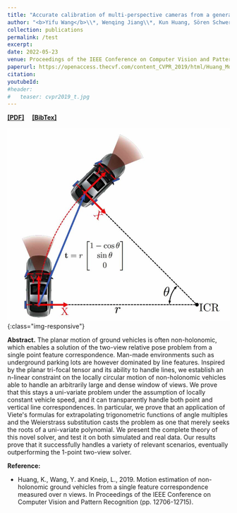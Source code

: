 ```yaml
---
title: "Accurate calibration of multi-perspective cameras from a generalization of the hand-eye constraint"
author: "<b>Yifu Wang</b>\\*, Wenqing Jiang\\*, Kun Huang, Sören Schwertfeger, Laurent Kneip."
collection: publications
permalink: /test
excerpt: 
date: 2022-05-23
venue: Proceedings of the IEEE Conference on Computer Vision and Pattern Recognition
paperurl: https://openaccess.thecvf.com/content_CVPR_2019/html/Huang_Motion_Estimation_of_Non-Holonomic_Ground_Vehicles_From_a_Single_Feature_CVPR_2019_paper.html
citation: 
youtubeId: 
#header:
#   teaser: cvpr2019_t.jpg
---
```


<a href="https://1fwang.github.io/files/cvpr2019.pdf" target="_blank"><b>[PDF]</b></a>&emsp;
<a href="https://1fwang.github.io/files/huang2019motion.txt" target="_blank"><b>[BibTex]</b></a>

![firenet_banner](/images/cvpr2019.jpg){:class="img-responsive"}

<b>Abstract.</b> 
The planar motion of ground vehicles is often non-holonomic, which enables a solution of the two-view relative pose problem from a single point feature correspondence. Man-made environments such as underground parking lots are however dominated by line features. Inspired by the planar tri-focal tensor and its ability to handle lines, we establish an n-linear constraint on the locally circular motion of non-holonomic vehicles able to handle an arbitrarily large and dense window of views. We prove that this stays a uni-variate problem under the assumption of locally constant vehicle speed, and it can transparently handle both point and vertical line correspondences. In particular, we prove that an application of Viete's formulas for extrapolating trigonometric functions of angle multiples and the Weierstrass substitution casts the problem as one that merely seeks the roots of a uni-variate polynomial. We present the complete theory of this novel solver, and test it on both simulated and real data. Our results prove that it successfully handles a variety of relevant scenarios, eventually outperforming the 1-point two-view solver.

<b>Reference:</b>
* Huang, K., Wang, Y. and Kneip, L., 2019. Motion estimation of non-holonomic ground vehicles from a single feature correspondence measured over n views. In Proceedings of the IEEE Conference on Computer Vision and Pattern Recognition (pp. 12706-12715).
